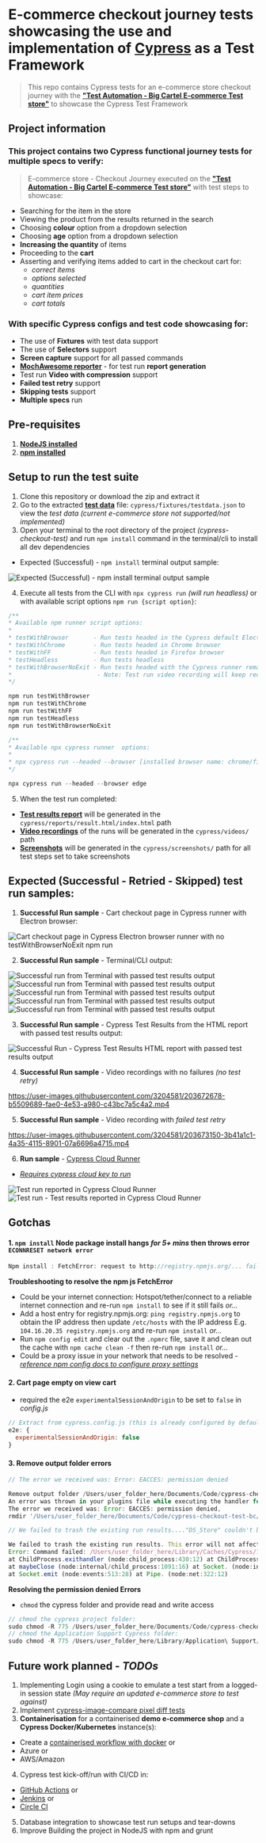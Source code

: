# E-commerce checkout journey tests showcasing the use and implementation of [__Cypress__](https://www.cypress.io/) as a __Test Framework__

> This repo contains Cypress tests for an e-commerce store checkout journey with the [__"Test Automation - Big Cartel E-commerce Test store"__](https://testautomation.bigcartel.com/) to showcase the Cypress Test Framework

## Project information

### This project contains two Cypress functional journey tests for multiple specs to verify:

> E-commerce store - Checkout Journey executed on the [__"Test Automation - Big Cartel E-commerce Test store"__](https://testautomation.bigcartel.com/) with test steps to showcase:  

- Searching for the item in the store
- Viewing the product from the results returned in the search
- Choosing __colour__ option from a dropdown selection
- Choosing __age__ option from a dropdown selection
- __Increasing the quantity__ of items
- Proceeding to the __cart__
- Asserting and verifying items added to cart in the checkout cart for:
  - *correct items*
  - *options selected*
  - *quantities*
  - *cart item prices*
  - *cart totals*

### With specific Cypress configs and test code showcasing for:

- The use of __Fixtures__ with test data support
- The use of __Selectors__ support
- __Screen capture__ support for all passed commands
- [__MochAwesome reporter__](https://www.npmjs.com/package/mochawesome) - for test run __report generation__
- Test run __Video with compression__ support
- __Failed test retry__ support
- __Skipping tests__ support
- __Multiple specs__ run

## Pre-requisites

1. [__NodeJS installed__](https://nodejs.org/en/download/)
2. [__npm installed__](https://docs.npmjs.com/downloading-and-installing-node-js-and-npm/)

## Setup to run the test suite

1. Clone this repository or download the zip and extract it
2. Go to the extracted [__test data__](cypress/fixtures/testdata.json) file: `cypress/fixtures/testdata.json` to view the *test data* *(current e-commerce store not supported/not implemented)*
3. Open your terminal to the root directory of the project *(cypress-checkout-test)* and run `npm install` command in the terminal/cli to install all dev dependencies

- Expected (Successful) - `npm install` terminal output sample:

![Expected (Successful) - `npm install` terminal output sample](npm-install-expected.jpg)

4. Execute all tests from the CLI with `npx cypress run` *(will run headless)* or with available script options `npm run {script option}`:
```js
/**
* Available npm runner script options: 
*
* testWithBrowser       - Run tests headed in the Cypress default Electron browser
* testWithChrome        - Run tests headed in Chrome browser
* testWithFF            - Run tests headed in Firefox browser
* testHeadless          - Run tests headless
* testWithBrowserNoExit - Run tests headed with the Cypress runner remaining open after the test run
*                        - Note: Test run video recording will keep recording until Cypress runner is closed/killed when @testWithBrowserNoExit option is used!
*/

npm run testWithBrowser
npm run testWithChrome        
npm run testWithFF
npm run testHeadless          
npm run testWithBrowserNoExit

/**
* Available npx cypress runner  options: 
*
* npx cypress run --headed --browser [installed browser name: chrome/firefox/edge]
*/

npx cypress run --headed --browser edge

```
5. When the test run completed:
- [__Test results report__](cypress/reports/result.html/index.html) will be generated in the `cypress/reports/result.html/index.html` path
- [__Video recordings__](cypress/videos/) of the runs will be generated in the `cypress/videos/` path
- [__Screenshots__](cypress/screenshots/) will be generated in the `cypress/screenshots/` path for all test steps set to take screenshots

## Expected (Successful - Retried - Skipped) test run samples:

1. __Successful Run sample__ - Cart checkout page in Cypress runner with Electron browser:

![Cart checkout page in Cypress Electron browser runner with no testWithBrowserNoExit npm run](Cypress_Electron_runner_cart_page.jpg)

2. __Successful Run sample__ - Terminal/CLI output:

![Successful run from Terminal with passed test results output](terminal_cypress1.jpg)
![Successful run from Terminal with passed test results output](terminal_cypress2.jpg)
![Successful run from Terminal with passed test results output](terminal_cypress3.jpg)
![Successful run from Terminal with passed test results output](terminal_cypress4.jpg)
![Successful run from Terminal with passed test results output](terminal_cypress5.jpg)

3. __Successful Run sample__ - Cypress Test Results from the HTML report with passed test results output:

![Successful Run - Cypress Test Results HTML report with passed test results output](Cypress_Test_Results_html_report.jpg)

4. __Successful Run sample__ - Video recordings with no failures *(no test retry)*

https://user-images.githubusercontent.com/3204581/203672678-b5509689-fae0-4e53-a980-c43bc7a5c4a2.mp4

5. __Successful Run sample__ - Video recording with *failed test retry*

https://user-images.githubusercontent.com/3204581/203673150-3b41a1c1-4a35-4115-8901-07a6696a4715.mp4

6. __Run sample__ - [Cypress Cloud Runner](https://cloud.cypress.io)
- [*Requires cypress cloud key to run*](https://docs.cypress.io/faq/questions/cloud-faq)

![Test run reported in Cypress Cloud Runner](Cypress-Cloud.jpg)
![Test run - Test results reported in Cypress Cloud Runner](Cypress-Cloud-Test-Results.jpg)

## Gotchas

#### 1. `npm install` __Node package install hangs *for 5+ mins* then throws error__ `ECONNRESET network error`

```js
Npm install : FetchError: request to http://registry.npmjs.org/... failed, reason: read ECONNRESET
```

__Troubleshooting to resolve the npm js FetchError__
- Could be your internet connection: Hotspot/tether/connect to a reliable internet connection and re-run `npm install` to see if it still fails *or...*
- Add a host entry for registry.npmjs.org: `ping registry.npmjs.org` to obtain the IP address then update `/etc/hosts` with the IP address E.g. `104.16.20.35 registry.npmjs.org` and re-run `npm install` *or...*
- Run `npm config edit` and clear out the `.npmrc` file, save it and clean out the cache with `npm cache clean -f` then re-run `npm install` *or...*
- Could be a proxy issue in your network that needs to be resolved - [*reference npm config docs to configure proxy settings*](https://docs.npmjs.com/cli/v8/using-npm/config#proxy)

#### 2. __Cart page empty on view cart__

- required the e2e `experimentalSessionAndOrigin` to be set to `false` in *config.js*
  
```js
// Extract from cypress.config.js (this is already configured by default)
e2e: {
  experimentalSessionAndOrigin: false
}
```

#### 3. __Remove output folder errors__

```js
// The error we received was: Error: EACCES: permission denied

Remove output folder /Users/user_folder_here/Documents/Code/cypress-checkout-test-bc/cypress/reports/result.html
An error was thrown in your plugins file while executing the handler for the before:run event.
The error we received was: Error: EACCES: permission denied,
rmdir '/Users/user_folder_here/Documents/Code/cypress-checkout-test-bc/cypress/reports/result.html' account_user_name_here cypress-checkout-test-bc % 

// We failed to trash the existing run results...."DS_Store" couldn't be moved to the trash because you don't have permission to access it.

We failed to trash the existing run results. This error will not affect or change the exit code.
Error: Command failed: /Users/user_folder_here/Library/Caches/Cypress/13.6.2/Cypress.app/Contents/Resources/app/node_modules/trash/lib/macos-trash /Users/user_folder_here/Documents/Code/cypress-checkout-test-bc/cypress/screenshots/.DS_Store ".DS_Store" couldn't be moved to the trash because you don't have permission to access it.
at ChildProcess.exithandler (node:child_process:430:12) at ChildProcess.emit (node:events:513:28)
at maybeClose (node:internal/child_process:1091:16) at Socket. (node:internal/child_process:449:11)
at Socket.emit (node:events:513:28) at Pipe. (node:net:322:12)

```
__Resolving the permission denied Errors__

- `chmod` the cypress folder and provide read and write access

```js
// chmod the cypress project folder:
sudo chmod -R 775 /Users/user_folder_here/Documents/Code/cypress-checkout-test-bc/cypress/
// chmod the Application Support Cypress folder:
sudo chmod -R 775 /Users/user_folder_here/Library/Application\ Support/Cypress
```

## Future work planned - *TODOs*

1. Implementing Login using a cookie to emulate a test start from a logged-in session state *(May require an updated e-commerce store to test against)*
2. Implement [cypress-image-compare pixel diff tests](https://www.npmjs.com/package/cypress-image-compare)
3. __Containerisation__ for a containerised __demo e-commerce shop__ and  a __Cypress Docker/Kubernetes__ instance(s):
- Create a [containerised workflow with docker](https://www.docker.com/) or
- Azure or
- AWS/Amazon
4. Cypress test kick-off/run with CI/CD in:
- [GitHub Actions](https://docs.cypress.io/guides/continuous-integration/github-actions#What-you-ll-learn) or
- [Jenkins](https://www.jenkins.io/) or
- [Circle CI](https://circleci.com/)
5. Database integration to showcase test run setups and tear-downs
6. Improve Building the project in NodeJS with npm and grunt
